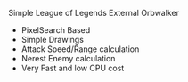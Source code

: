 Simple League of Legends External Orbwalker

- PixelSearch Based
- Simple Drawings
- Attack Speed/Range calculation
- Nerest Enemy calculation
- Very Fast and low CPU cost
